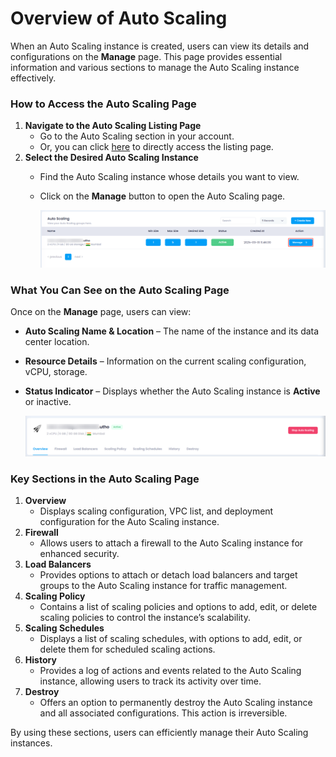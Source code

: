 # **Overview of Auto Scaling**

When an Auto Scaling instance is created, users can view its details and configurations on the **Manage** page. This page provides essential information and various sections to manage the Auto Scaling instance effectively.

### **How to Access the Auto Scaling Page**

1. **Navigate to the Auto Scaling Listing Page**
   * Go to the Auto Scaling section in your account.
   * Or, you can click [here](https://console.utho.com/auto-scaling "Auto Scaling Listing Page") to directly access the listing page.
2. **Select the Desired Auto Scaling Instance**
   * Find the Auto Scaling instance whose details you want to view.
   * Click on the **Manage** button to open the Auto Scaling page.

     ![1743762436313](image/index/1743762436313.png)

### **What You Can See on the Auto Scaling Page**

Once on the **Manage** page, users can view:

* **Auto Scaling Name & Location** – The name of the instance and its data center location.
* **Resource Details** – Information on the current scaling configuration, vCPU, storage.
* **Status Indicator** – Displays whether the Auto Scaling instance is **Active** or inactive.

  ![1743762465984](image/index/1743762465984.png)

### **Key Sections in the Auto Scaling Page**

1. **Overview**
   * Displays scaling configuration, VPC list, and deployment configuration for the Auto Scaling instance.
2. **Firewall**
   * Allows users to attach a firewall to the Auto Scaling instance for enhanced security.
3. **Load Balancers**
   * Provides options to attach or detach load balancers and target groups to the Auto Scaling instance for traffic management.
4. **Scaling Policy**
   * Contains a list of scaling policies and options to add, edit, or delete scaling policies to control the instance’s scalability.
5. **Scaling Schedules**
   * Displays a list of scaling schedules, with options to add, edit, or delete them for scheduled scaling actions.
6. **History**
   * Provides a log of actions and events related to the Auto Scaling instance, allowing users to track its activity over time.
7. **Destroy**
   * Offers an option to permanently destroy the Auto Scaling instance and all associated configurations. This action is irreversible.

By using these sections, users can efficiently manage their Auto Scaling instances.
